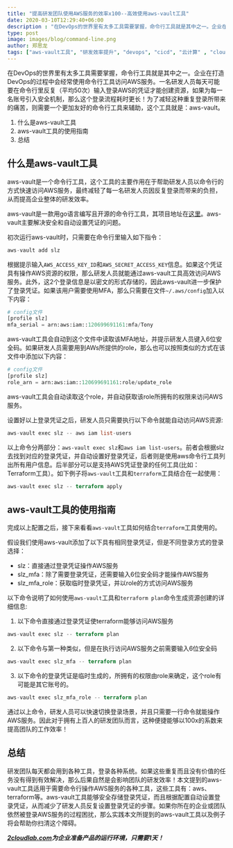 ```yaml
---
title: "提高研发团队使用AWS服务的效率x100--高效使用aws-vault工具"
date: 2020-03-10T12:29:40+06:00
description : "在DevOps的世界里有太多工具需要掌握，命令行工具就是其中之一。企业在打造DevOps的过程中会经常使用命令行工具访问AWS服务。一名研发人员每天可能要在命令行里反复（平均50次）输入登录AWS的凭证才能创建资源，如果为每一名账号引入安全机制，那么这个登录流程耗时更长！为了减轻这种重复登录所带来的痛苦，则需要一个更加友好的命令行工具来辅助，这个工具就是：aws-vault。"
type: post
image: images/blog/command-line.png
author: 郑思龙
tags: ["aws-vault工具", "研发效率提升", "devops", "cicd", "云计算" , "cloudcomputing"]
---
```


在DevOps的世界里有太多工具需要掌握，命令行工具就是其中之一。企业在打造DevOps的过程中会经常使用命令行工具访问AWS服务。一名研发人员每天可能要在命令行里反复（平均50次）输入登录AWS的凭证才能创建资源，如果为每一名账号引入安全机制，那么这个登录流程耗时更长！为了减轻这种重复登录所带来的痛苦，则需要一个更加友好的命令行工具来辅助，这个工具就是：aws-vault。

1. 什么是aws-vault工具
2. aws-vault工具的使用指南
3. 总结

## 什么是aws-vault工具

aws-vault是一个命令行工具，这个工具的主要作用在于帮助研发人员以命令行的方式快速访问AWS服务，最终减轻了每一名研发人员因反复登录而带来的负担，从而提高企业整体的研发效率。

aws-vault是一款用go语言编写且开源的命令行工具，其项目地址在[这里](https://github.com/99designs/aws-vault)。aws-vault主要解决安全和自动设置凭证的问题。

初次运行aws-vault时，只需要在命令行里输入如下指令：

```terraform
aws-vault add slz
```

根据提示输入`AWS_ACCESS_KEY_ID`和`AWS_SECRET_ACCESS_KEY`信息。如果这个凭证具有操作AWS资源的权限，那么研发人员就能通过aws-vault工具高效访问AWS服务。此外，这2个登录信息是以密文的形式存储的，因此aws-vault进一步保护了登录凭证。如果该用户需要使用MFA，那么只需要在文件`~/.aws/config`加入以下内容：

```terraform
# config文件
[profile slz]
mfa_serial = arn:aws:iam::120699691161:mfa/Tony
```

aws-vault工具会自动到这个文件中读取该MFA地址，并提示研发人员键入6位安全码。如果研发人员需要用到AWs所提供的role，那么也可以按照类似的方式在该文件中添加以下内容：

```terraform
# config文件
[profile slz]
role_arn = arn:aws:iam::120699691161:role/update_role
```

aws-vault工具会自动读取这个role，并自动获取该role所拥有的权限来访问AWS服务。

设置好以上登录凭证之后，研发人员只需要执行以下命令就能自动访问AWS资源:

```terraform
aws-vault exec slz -- aws iam list-users
```

以上命令分两部分：`aws-vault exec slz`和`aws iam list-users`。前者会根据slz去找到对应的登录凭证，并自动设置好登录凭证，后者则是使用aws命令行工具列出所有用户信息。后半部分可以是支持AWS凭证登录的任何工具(比如：Terraform工具）。如下例子将`aws-vault`工具和`terraform`工具结合在一起使用：

```terraform
aws-vault exec slz -- terraform apply
```
## aws-vault工具的使用指南

完成以上配置之后，接下来看看`aws-vault`工具如何结合`terraform`工具使用的。

假设我们使用aws-vault添加了以下具有相同登录凭证，但是不同登录方式的登录选择：

* slz：直接通过登录凭证操作AWS服务
* slz_mfa：除了需要登录凭证，还需要输入6位安全码才能操作AWS服务
* slz_mfa_role：获取临时登录凭证，并以role的方式访问AWS服务

以下命令说明了如何使用`aws-vault`工具和`terraform plan`命令生成资源创建的详细信息:


1. 以下命令直接通过登录凭证使terraform能够访问AWS服务

```terraform
aws-vault exec slz -- terraform plan
```

2. 以下命令与第一种类似，但是在执行访问AWS服务之前需要输入6位安全码

```terraform
aws-vault exec slz_mfa -- terraform plan
```

3. 以下命令的登录凭证是临时生成的，所拥有的权限由role来确定，这个role有可能是其它账号的。

```terraform
aws-vault exec slz_mfa_role -- terraform plan
```

通过以上命令，研发人员可以快速切换登录场景，并且只需要一行命令就能操作AWS服务。因此对于拥有上百人的研发团队而言，这种便捷能够以100x的系数来提高团队的工作效率！

## 总结

研发团队每天都会用到各种工具，登录各种系统。如果这些重复而且没有价值的任务没有得到有效解决，那么后果自然是会影响团队的研发效率！本文提到的aws-vault工具适用于需要命令行操作AWS服务的各种工具，这些工具有：aws、terraform等。aws-vault工具能够安全存储登录凭证，而且根据配置自动设置登录凭证，从而减少了研发人员反复设置登录凭证的步骤。如果你所在的企业或团队依然被登录AWS服务的过程困扰，那么实践本文所提到的aws-vault工具以及例子将会帮助你扫清这个障碍。

___[2cloudlab.com](https://2cloudlab.com/)为企业准备产品的运行环境，只需要1天！___